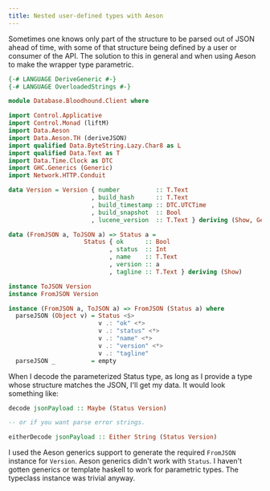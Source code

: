 ```yaml
---
title: Nested user-defined types with Aeson
---
```


Sometimes one knows only part of the structure to be parsed out of JSON ahead of time, with some of that structure being defined by a user or consumer of the API. The solution to this in general and when using Aeson to make the wrapper type parametric.

``` haskell
{-# LANGUAGE DeriveGeneric #-}
{-# LANGUAGE OverloadedStrings #-}

module Database.Bloodhound.Client where

import Control.Applicative
import Control.Monad (liftM)
import Data.Aeson
import Data.Aeson.TH (deriveJSON)
import qualified Data.ByteString.Lazy.Char8 as L
import qualified Data.Text as T
import Data.Time.Clock as DTC
import GHC.Generics (Generic)
import Network.HTTP.Conduit

data Version = Version { number          :: T.Text
                       , build_hash      :: T.Text
                       , build_timestamp :: DTC.UTCTime
                       , build_snapshot  :: Bool
                       , lucene_version  :: T.Text } deriving (Show, Generic)

data (FromJSON a, ToJSON a) => Status a =
                     Status { ok      :: Bool
                            , status  :: Int
                            , name    :: T.Text
                            , version :: a
                            , tagline :: T.Text } deriving (Show)

instance ToJSON Version
instance FromJSON Version

instance (FromJSON a, ToJSON a) => FromJSON (Status a) where
  parseJSON (Object v) = Status <$>
                         v .: "ok" <*>
                         v .: "status" <*>
                         v .: "name" <*>
                         v .: "version" <*>
                         v .: "tagline"
  parseJSON _          = empty
```

When I decode the parameterized Status type, as long as I provide a type whose structure matches the JSON, I'll get my data. It would look something like:

``` haskell
decode jsonPayload :: Maybe (Status Version)

-- or if you want parse error strings.

eitherDecode jsonPayload :: Either String (Status Version)
```

I used the Aeson generics support to generate the required `FromJSON` instance for `Version`. Aeson generics didn't work with `Status`. I haven't gotten generics or template haskell to work for parametric types. The typeclass instance was trivial anyway.
